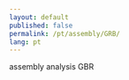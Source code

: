 ```yaml
---
layout: default
published: false
permalink: /pt/assembly/GRB/
lang: pt
---
```


assembly analysis GBR
